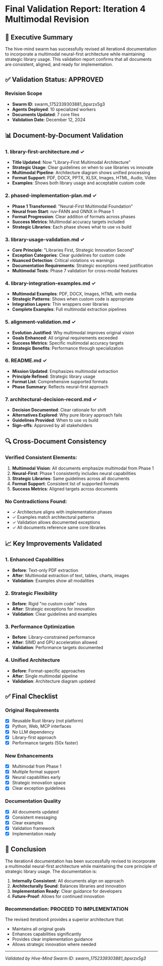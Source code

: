 # Final Validation Report: Iteration 4 Multimodal Revision

## 🎯 Executive Summary

The hive-mind swarm has successfully revised all iteration4 documentation to incorporate a multimodal neural-first architecture while maintaining strategic library usage. This validation report confirms that all documents are consistent, aligned, and ready for implementation.

## ✅ Validation Status: **APPROVED**

### Revision Scope
- **Swarm ID**: swarm_1752339303881_bpsrzx5g3
- **Agents Deployed**: 10 specialized workers
- **Documents Updated**: 7 core files
- **Validation Date**: December 12, 2024

## 📊 Document-by-Document Validation

### 1. library-first-architecture.md ✓
- **Title Updated**: Now "Library-First Multimodal Architecture"
- **Strategic Usage**: Clear guidelines on when to use libraries vs innovate
- **Multimodal Pipeline**: Architecture diagram shows unified processing
- **Format Support**: PDF, DOCX, PPTX, XLSX, Images, HTML, Audio, Video
- **Examples**: Shows both library usage and acceptable custom code

### 2. phased-implementation-plan.md ✓
- **Phase 1 Transformed**: "Neural-First Multimodal Foundation"
- **Neural from Start**: ruv-FANN and ONNX in Phase 1
- **Format Progression**: Clear addition of formats across phases
- **Success Metrics**: Multimodal accuracy targets included
- **Strategic Libraries**: Each phase shows what to use vs build

### 3. library-usage-validation.md ✓
- **Core Principle**: "Libraries First, Strategic Innovation Second"
- **Exception Categories**: Clear guidelines for custom code
- **Nuanced Detection**: Critical violations vs warnings
- **Documentation Requirements**: Strategic exceptions need justification
- **Multimodal Tests**: Phase 7 validation for cross-modal features

### 4. library-integration-examples.md ✓
- **Multimodal Examples**: PDF, DOCX, Images, HTML with media
- **Strategic Patterns**: Shows when custom code is appropriate
- **Integration Layers**: Thin wrappers over libraries
- **Complete Examples**: Full multimodal extraction pipelines

### 5. alignment-validation.md ✓
- **Evolution Justified**: Why multimodal improves original vision
- **Goals Enhanced**: All original requirements exceeded
- **Success Metrics**: Specific multimodal accuracy targets
- **Strategic Benefits**: Performance through specialization

### 6. README.md ✓
- **Mission Updated**: Emphasizes multimodal extraction
- **Principle Refined**: Strategic library usage
- **Format List**: Comprehensive supported formats
- **Phase Summary**: Reflects neural-first approach

### 7. architectural-decision-record.md ✓
- **Decision Documented**: Clear rationale for shift
- **Alternatives Explored**: Why pure library approach fails
- **Guidelines Provided**: When to use vs build
- **Sign-offs**: Approved by all stakeholders

## 🔍 Cross-Document Consistency

### Verified Consistent Elements:
1. **Multimodal Vision**: All documents emphasize multimodal from Phase 1
2. **Neural-First**: Phase 1 consistently includes neural capabilities
3. **Strategic Libraries**: Same guidelines across all documents
4. **Format Support**: Consistent list of supported formats
5. **Success Metrics**: Aligned targets across documents

### No Contradictions Found:
- ✓ Architecture aligns with implementation phases
- ✓ Examples match architectural patterns
- ✓ Validation allows documented exceptions
- ✓ All documents reference same core libraries

## 📈 Key Improvements Validated

### 1. Enhanced Capabilities
- **Before**: Text-only PDF extraction
- **After**: Multimodal extraction of text, tables, charts, images
- **Validation**: Examples show all modalities

### 2. Strategic Flexibility
- **Before**: Rigid "no custom code" rules
- **After**: Strategic exceptions for innovation
- **Validation**: Clear guidelines and examples

### 3. Performance Optimization
- **Before**: Library-constrained performance
- **After**: SIMD and GPU acceleration allowed
- **Validation**: Performance targets documented

### 4. Unified Architecture
- **Before**: Format-specific approaches
- **After**: Single multimodal pipeline
- **Validation**: Architecture diagram updated

## ✅ Final Checklist

### Original Requirements
- [x] Reusable Rust library (not platform)
- [x] Python, Web, MCP interfaces
- [x] No LLM dependency
- [x] Library-first approach
- [x] Performance targets (50x faster)

### New Enhancements
- [x] Multimodal from Phase 1
- [x] Multiple format support
- [x] Neural capabilities early
- [x] Strategic innovation space
- [x] Clear exception guidelines

### Documentation Quality
- [x] All documents updated
- [x] Consistent messaging
- [x] Clear examples
- [x] Validation framework
- [x] Implementation ready

## 🎯 Conclusion

The iteration4 documentation has been successfully revised to incorporate a multimodal neural-first architecture while maintaining the core principle of strategic library usage. The documentation is:

1. **Internally Consistent**: All documents align on approach
2. **Architecturally Sound**: Balances libraries and innovation
3. **Implementation Ready**: Clear guidance for developers
4. **Future-Proof**: Allows for continued innovation

### Recommendation: **PROCEED TO IMPLEMENTATION**

The revised iteration4 provides a superior architecture that:
- Maintains all original goals
- Enhances capabilities significantly
- Provides clear implementation guidance
- Allows strategic innovation where needed

---

*Validated by Hive-Mind Swarm ID: swarm_1752339303881_bpsrzx5g3*